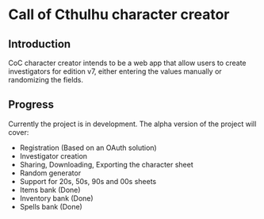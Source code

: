 # Call of Cthulhu character creator

## Introduction

CoC character creator intends to be a web app that allow users to create
investigators for edition v7, either entering the values manually or randomizing
the fields. 

## Progress

Currently the project is in development. The alpha version of the project will
cover:

- Registration (Based on an OAuth solution)
- Investigator creation
- Sharing, Downloading, Exporting the character sheet
- Random generator
- Support for 20s, 50s, 90s and 00s sheets
- Items bank (Done)
- Inventory bank (Done)
- Spells bank (Done)

